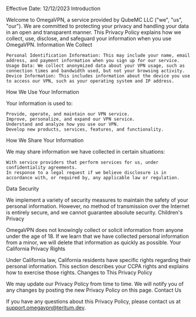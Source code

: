 Effective Date: 12/12/2023
Introduction

Welcome to OmegaVPN, a service provided by QubeMC LLC ("we", "us", "our"). We are committed to protecting your privacy and handling your data in an open and transparent manner. This Privacy Policy explains how we collect, use, disclose, and safeguard your information when you use OmegaVPN.
Information We Collect

    Personal Identification Information: This may include your name, email address, and payment information when you sign up for our service.
    Usage Data: We collect anonymized data about your VPN usage, such as connection times and bandwidth used, but not your browsing activity.
    Device Information: This includes information about the device you use to access our VPN, such as your operating system and IP address.

How We Use Your Information

Your information is used to:

    Provide, operate, and maintain our VPN service.
    Improve, personalize, and expand our VPN service.
    Understand and analyze how you use our VPN.
    Develop new products, services, features, and functionality.

How We Share Your Information

We may share information we have collected in certain situations:

    With service providers that perform services for us, under confidentiality agreements.
    In response to a legal request if we believe disclosure is in accordance with, or required by, any applicable law or regulation.

Data Security

We implement a variety of security measures to maintain the safety of your personal information. However, no method of transmission over the Internet is entirely secure, and we cannot guarantee absolute security.
Children's Privacy

OmegaVPN does not knowingly collect or solicit information from anyone under the age of 18. If we learn that we have collected personal information from a minor, we will delete that information as quickly as possible.
Your California Privacy Rights

Under California law, California residents have specific rights regarding their personal information. This section describes your CCPA rights and explains how to exercise those rights.
Changes to This Privacy Policy

We may update our Privacy Policy from time to time. We will notify you of any changes by posting the new Privacy Policy on this page.
Contact Us

If you have any questions about this Privacy Policy, please contact us at support.omegavpn@teritum.dev.
